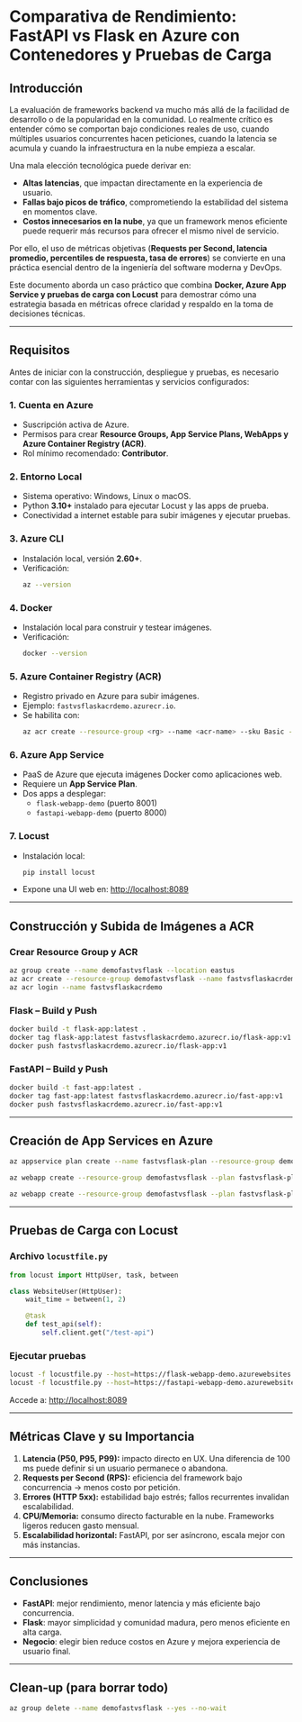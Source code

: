 # Comparativa de Rendimiento: FastAPI vs Flask en Azure con Contenedores y Pruebas de Carga

## Introducción

La evaluación de frameworks backend va mucho más allá de la facilidad de desarrollo o de la popularidad en la comunidad. Lo realmente crítico es entender cómo se comportan bajo condiciones reales de uso, cuando múltiples usuarios concurrentes hacen peticiones, cuando la latencia se acumula y cuando la infraestructura en la nube empieza a escalar.

Una mala elección tecnológica puede derivar en:

- **Altas latencias**, que impactan directamente en la experiencia de usuario.  
- **Fallas bajo picos de tráfico**, comprometiendo la estabilidad del sistema en momentos clave.  
- **Costos innecesarios en la nube**, ya que un framework menos eficiente puede requerir más recursos para ofrecer el mismo nivel de servicio.  

Por ello, el uso de métricas objetivas (**Requests per Second, latencia promedio, percentiles de respuesta, tasa de errores**) se convierte en una práctica esencial dentro de la ingeniería del software moderna y DevOps.  

Este documento aborda un caso práctico que combina **Docker, Azure App Service y pruebas de carga con Locust** para demostrar cómo una estrategia basada en métricas ofrece claridad y respaldo en la toma de decisiones técnicas.  

---

## Requisitos

Antes de iniciar con la construcción, despliegue y pruebas, es necesario contar con las siguientes herramientas y servicios configurados:

### 1. Cuenta en Azure
- Suscripción activa de Azure.  
- Permisos para crear **Resource Groups, App Service Plans, WebApps y Azure Container Registry (ACR)**.  
- Rol mínimo recomendado: **Contributor**.  

### 2. Entorno Local
- Sistema operativo: Windows, Linux o macOS.  
- Python **3.10+** instalado para ejecutar Locust y las apps de prueba.  
- Conectividad a internet estable para subir imágenes y ejecutar pruebas.  

### 3. Azure CLI
- Instalación local, versión **2.60+**.  
- Verificación:  
  ```bash
  az --version
  ```

### 4. Docker
- Instalación local para construir y testear imágenes.  
- Verificación:  
  ```bash
  docker --version
  ```

### 5. Azure Container Registry (ACR)
- Registro privado en Azure para subir imágenes.  
- Ejemplo: `fastvsflaskacrdemo.azurecr.io`.  
- Se habilita con:
  ```bash
  az acr create --resource-group <rg> --name <acr-name> --sku Basic --admin-enabled true
  ```

### 6. Azure App Service
- PaaS de Azure que ejecuta imágenes Docker como aplicaciones web.  
- Requiere un **App Service Plan**.  
- Dos apps a desplegar:  
  - `flask-webapp-demo` (puerto 8001)  
  - `fastapi-webapp-demo` (puerto 8000)  

### 7. Locust
- Instalación local:  
  ```bash
  pip install locust
  ```  
- Expone una UI web en: [http://localhost:8089](http://localhost:8089)  

---

## Construcción y Subida de Imágenes a ACR

### Crear Resource Group y ACR
```bash
az group create --name demofastvsflask --location eastus
az acr create --resource-group demofastvsflask --name fastvsflaskacrdemo --sku Basic --admin-enabled true
az acr login --name fastvsflaskacrdemo
```

### Flask – Build y Push
```bash
docker build -t flask-app:latest .
docker tag flask-app:latest fastvsflaskacrdemo.azurecr.io/flask-app:v1
docker push fastvsflaskacrdemo.azurecr.io/flask-app:v1
```

### FastAPI – Build y Push
```bash
docker build -t fast-app:latest .
docker tag fast-app:latest fastvsflaskacrdemo.azurecr.io/fast-app:v1
docker push fastvsflaskacrdemo.azurecr.io/fast-app:v1
```

---

## Creación de App Services en Azure
```bash
az appservice plan create --name fastvsflask-plan --resource-group demofastvsflask --sku B1 --is-linux

az webapp create --resource-group demofastvsflask --plan fastvsflask-plan --name flask-webapp-demox-2025 --deployment-container-image-name fastvsflaskacrdemo.azurecr.io/flask-app:v1

az webapp create --resource-group demofastvsflask --plan fastvsflask-plan --name fastapi-webapp-demox-2025 --deployment-container-image-name fastvsflaskacrdemo.azurecr.io/fast-app:v1
```

---

## Pruebas de Carga con Locust

### Archivo `locustfile.py`
```python
from locust import HttpUser, task, between

class WebsiteUser(HttpUser):
    wait_time = between(1, 2)

    @task
    def test_api(self):
        self.client.get("/test-api")
```

### Ejecutar pruebas
```bash
locust -f locustfile.py --host=https://flask-webapp-demo.azurewebsites.net
locust -f locustfile.py --host=https://fastapi-webapp-demo.azurewebsites.net
```

Accede a: [http://localhost:8089](http://localhost:8089)  

---

## Métricas Clave y su Importancia

1. **Latencia (P50, P95, P99):** impacto directo en UX. Una diferencia de 100 ms puede definir si un usuario permanece o abandona.  
2. **Requests per Second (RPS):** eficiencia del framework bajo concurrencia → menos costo por petición.  
3. **Errores (HTTP 5xx):** estabilidad bajo estrés; fallos recurrentes invalidan escalabilidad.  
4. **CPU/Memoria:** consumo directo facturable en la nube. Frameworks ligeros reducen gasto mensual.  
5. **Escalabilidad horizontal:** FastAPI, por ser asíncrono, escala mejor con más instancias.  

---

## Conclusiones
- **FastAPI**: mejor rendimiento, menor latencia y más eficiente bajo concurrencia.  
- **Flask**: mayor simplicidad y comunidad madura, pero menos eficiente en alta carga.  
- **Negocio**: elegir bien reduce costos en Azure y mejora experiencia de usuario final.  

---

## Clean-up (para borrar todo)
```bash
az group delete --name demofastvsflask --yes --no-wait
```
